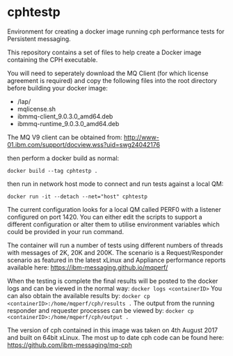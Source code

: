 # cphtestp
Environment for creating a docker image running cph performance tests for Persistent messaging.

This repository contains a set of files to help create a Docker image containing the CPH executable.

You will need to seperately download the MQ Client (for which license agreement is required) and copy the following files into the root directory before building your docker image:
* /lap/
*  mqlicense.sh
*  ibmmq-client_9.0.3.0_amd64.deb
*  ibmmq-runtime_9.0.3.0_amd64.deb

The MQ V9 client can be obtained from:
http://www-01.ibm.com/support/docview.wss?uid=swg24042176

then perform a docker build as normal:

`docker build --tag cphtestp .`

then run in network host mode to connect and run tests against a local QM:

`docker run -it --detach --net="host" cphtestp`

The current configuration looks for a local QM called PERF0 with a listener configured on port 1420. You can either edit the scripts to support a different configuration or alter them to utilise environment variables which could be provided in your run command.

The container will run a number of tests using different numbers of threads with messages of 2K, 20K and 200K. The scenario is a Request/Responder scenario as featured in the latest xLinux and Appliance performance reports available here:
https://ibm-messaging.github.io/mqperf/

When the testing is complete the final results will be posted to the docker logs and can be viewed in the normal way:
`docker logs <containerID>`
You can also obtain the available results by:
`docker cp <containerID>:/home/mqperf/cph/results .`
The output from the running responder and requester processes can be viewed by:
`docker cp <containerID>:/home/mqperf/cph/output .`

The version of cph contained in this image was taken on 4th August 2017 and built on 64bit xLinux. The most up to date cph code can be found here:
https://github.com/ibm-messaging/mq-cph
